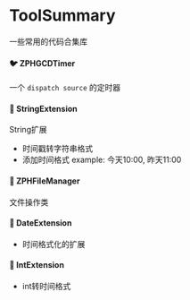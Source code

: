 # ToolSummary

一些常用的代码合集库

#### 🐦 ZPHGCDTimer

一个 ``dispatch source`` 的定时器

#### 🙇 StringExtension

String扩展
 * 时间戳转字符串格式
 * 添加时间格式 example: 今天10:00, 昨天11:00

#### 🙋 ZPHFileManager

文件操作类

#### 🤵 DateExtension

 * 时间格式化的扩展

#### 🤭 IntExtension

 * int转时间格式
